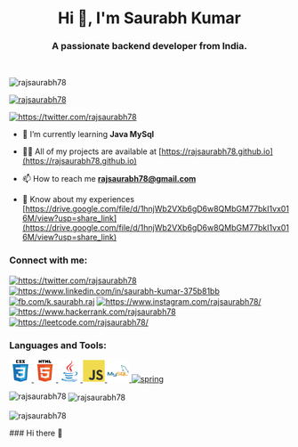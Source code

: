 <h1 align="center">Hi 👋, I'm Saurabh Kumar</h1>
<h3 align="center">A passionate backend developer from India.</h3>
<img text-align: center src="https://media.tenor.com/flflC6GFzO8AAAAM/sultan-alrefaei-programmer.gifhttps://media.tenor.com/flflC6GFzO8AAAAM/sultan-alrefaei-programmer.gif" alt="">
<p align="left"> <img src="https://komarev.com/ghpvc/?username=rajsaurabh78&label=Profile%20views&color=0e75b6&style=flat" alt="rajsaurabh78" /> </p>

<p align="left"> <a href="https://github.com/ryo-ma/github-profile-trophy"><img src="https://github-profile-trophy.vercel.app/?username=rajsaurabh78" alt="rajsaurabh78" /></a> </p>

<p align="left"> <a href="https://twitter.com/https://twitter.com/rajsaurabh78" target="blank"><img src="https://img.shields.io/twitter/follow/https://twitter.com/rajsaurabh78?logo=twitter&style=for-the-badge" alt="https://twitter.com/rajsaurabh78" /></a> </p>

- 🌱 I’m currently learning **Java MySql**

- 👨‍💻 All of my projects are available at [https://rajsaurabh78.github.io](https://rajsaurabh78.github.io)

- 📫 How to reach me **rajsaurabh78@gmail.com**

- 📄 Know about my experiences [https://drive.google.com/file/d/1hnjWb2VXb6gD6w8QMbGM77bkI1vx016M/view?usp=share_link](https://drive.google.com/file/d/1hnjWb2VXb6gD6w8QMbGM77bkI1vx016M/view?usp=share_link)

<h3 align="left">Connect with me:</h3>
<p align="left">
<a href="https://twitter.com/https://twitter.com/rajsaurabh78" target="blank"><img align="center" src="https://raw.githubusercontent.com/rahuldkjain/github-profile-readme-generator/master/src/images/icons/Social/twitter.svg" alt="https://twitter.com/rajsaurabh78" height="30" width="40" /></a>
<a href="https://linkedin.com/in/https://www.linkedin.com/in/saurabh-kumar-375b81bb" target="blank"><img align="center" src="https://raw.githubusercontent.com/rahuldkjain/github-profile-readme-generator/master/src/images/icons/Social/linked-in-alt.svg" alt="https://www.linkedin.com/in/saurabh-kumar-375b81bb" height="30" width="40" /></a>
<a href="https://fb.com/fb.com/k.saurabh.raj" target="blank"><img align="center" src="https://raw.githubusercontent.com/rahuldkjain/github-profile-readme-generator/master/src/images/icons/Social/facebook.svg" alt="fb.com/k.saurabh.raj" height="30" width="40" /></a>
<a href="https://instagram.com/https://www.instagram.com/rajsaurabh78/" target="blank"><img align="center" src="https://raw.githubusercontent.com/rahuldkjain/github-profile-readme-generator/master/src/images/icons/Social/instagram.svg" alt="https://www.instagram.com/rajsaurabh78/" height="30" width="40" /></a>
<a href="https://www.hackerrank.com/https://www.hackerrank.com/rajsaurabh78" target="blank"><img align="center" src="https://raw.githubusercontent.com/rahuldkjain/github-profile-readme-generator/master/src/images/icons/Social/hackerrank.svg" alt="https://www.hackerrank.com/rajsaurabh78" height="30" width="40" /></a>
<a href="https://www.leetcode.com/https://leetcode.com/rajsaurabh78/" target="blank"><img align="center" src="https://raw.githubusercontent.com/rahuldkjain/github-profile-readme-generator/master/src/images/icons/Social/leet-code.svg" alt="https://leetcode.com/rajsaurabh78/" height="30" width="40" /></a>
</p>

<h3 align="left">Languages and Tools:</h3>
<p align="left"> <a href="https://www.w3schools.com/css/" target="_blank" rel="noreferrer"> <img src="https://raw.githubusercontent.com/devicons/devicon/master/icons/css3/css3-original-wordmark.svg" alt="css3" width="40" height="40"/> </a> <a href="https://www.w3.org/html/" target="_blank" rel="noreferrer"> <img src="https://raw.githubusercontent.com/devicons/devicon/master/icons/html5/html5-original-wordmark.svg" alt="html5" width="40" height="40"/> </a> <a href="https://www.java.com" target="_blank" rel="noreferrer"> <img src="https://raw.githubusercontent.com/devicons/devicon/master/icons/java/java-original.svg" alt="java" width="40" height="40"/> </a> <a href="https://developer.mozilla.org/en-US/docs/Web/JavaScript" target="_blank" rel="noreferrer"> <img src="https://raw.githubusercontent.com/devicons/devicon/master/icons/javascript/javascript-original.svg" alt="javascript" width="40" height="40"/> </a> <a href="https://www.mysql.com/" target="_blank" rel="noreferrer"> <img src="https://raw.githubusercontent.com/devicons/devicon/master/icons/mysql/mysql-original-wordmark.svg" alt="mysql" width="40" height="40"/> </a> <a href="https://spring.io/" target="_blank" rel="noreferrer"> <img src="https://www.vectorlogo.zone/logos/springio/springio-icon.svg" alt="spring" width="40" height="40"/> </a> </p>

<p><img align="left" src="https://github-readme-stats.vercel.app/api/top-langs?username=rajsaurabh78&show_icons=true&locale=en&layout=compact" alt="rajsaurabh78" /></p>

<p>&nbsp;<img align="center" src="https://github-readme-stats.vercel.app/api?username=rajsaurabh78&show_icons=true&locale=en" alt="rajsaurabh78" /></p>

<p><img align="center" src="https://github-readme-streak-stats.herokuapp.com/?user=rajsaurabh78&" alt="rajsaurabh78" /></p>
### Hi there 👋

<!--
**rajsaurabh78/rajsaurabh78** is a ✨ _special_ ✨ repository because its `README.md` (this file) appears on your GitHub profile.

Here are some ideas to get you started:

- 🔭 I’m currently working on ...
- 🌱 I’m currently learning ...
- 👯 I’m looking to collaborate on ...
- 🤔 I’m looking for help with ...
- 💬 Ask me about ...
- 📫 How to reach me: ...
- 😄 Pronouns: ...
- ⚡ Fun fact: ...
-->
